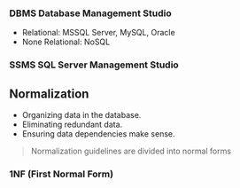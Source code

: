 ### DBMS Database Management Studio

- Relational: MSSQL Server, MySQL, Oracle
- None Relational: NoSQL

### SSMS SQL Server Management Studio 

## Normalization

- Organizing data in the database.
- Eliminating redundant data.
- Ensuring data dependencies make sense.

> Normalization guidelines are divided into normal forms
### 1NF (First Normal Form)




